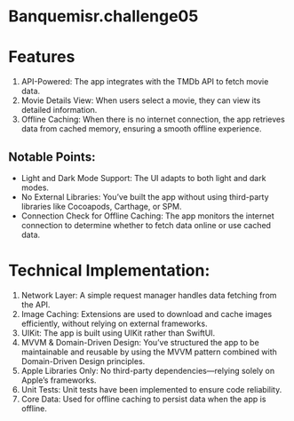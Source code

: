 # Banquemisr.challenge05

 Features
 ==============
 
 1.	API-Powered: The app integrates with the TMDb API to fetch movie data.
 2.	Movie Details View: When users select a movie, they can view its detailed information.
 3.	Offline Caching: When there is no internet connection, the app retrieves data from cached memory, ensuring a smooth offline experience.



 ## Notable Points:
 
 - Light and Dark Mode Support: The UI adapts to both light and dark modes.
 - No External Libraries: You’ve built the app without using third-party libraries like Cocoapods, Carthage, or SPM.
 - Connection Check for Offline Caching: The app monitors the internet connection to determine whether to fetch data online or use cached data.
 
 Technical Implementation: 
 ==============
 
  1.	Network Layer: A simple request manager handles data fetching from the API.
  2.	Image Caching: Extensions are used to download and cache images efficiently, without relying on external frameworks.
  3.	UIKit: The app is built using UIKit rather than SwiftUI.
  4.	MVVM & Domain-Driven Design: You’ve structured the app to be maintainable and reusable by using the MVVM pattern combined with Domain-Driven Design principles.
  5.	Apple Libraries Only: No third-party dependencies—relying solely on Apple’s frameworks.
  6.	Unit Tests: Unit tests have been implemented to ensure code reliability.
  7.	Core Data: Used for offline caching to persist data when the app is offline.

 

